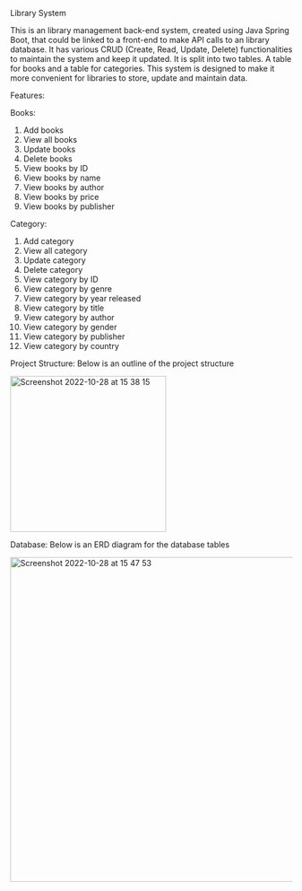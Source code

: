 Library System

This is an library management back-end system, created using Java Spring Boot, that could be linked to a front-end to make API calls to an library database. It has various CRUD (Create, Read, Update, Delete) functionalities to maintain the system and keep it updated. It is split into two tables. A table for books and a table for categories. This system is designed to make it more convenient for libraries to store, update and maintain data. 

Features:

Books:
1. Add books
2. View all books
3. Update books
4. Delete books
5. View books by ID
6. View books by name
7. View books by author
8. View books by price
9. View books by publisher
 
Category:
1. Add category
2. View all category
3. Update category
4. Delete category
5. View category by ID
6. View category by genre 
7. View category by year released
8. View category by title
9. View category by author
10. View category by gender
11. View category by publisher
12. View category by country

Project Structure: Below is an outline of the project structure

<img width="278" alt="Screenshot 2022-10-28 at 15 38 15" src="https://user-images.githubusercontent.com/89987144/198651286-bfd3f536-817f-426c-9515-95f5b311ce37.png">

Database: Below is an ERD diagram for the database tables

<img width="579" alt="Screenshot 2022-10-28 at 15 47 53" src="https://user-images.githubusercontent.com/89987144/198657731-0b480d40-a571-4284-af7b-bd16b1bdc408.png">








